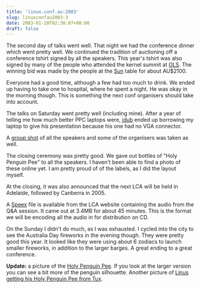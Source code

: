 ```yaml
---
title: 'linux.conf.au:2003'
slug: linuxconfau2003-3
date: 2003-01-28T02:38:07+08:00
draft: false
---
```


The second day of talks went well. That night we had the conference
dinner which went pretty well. We continued the tradition of auctioning
off a conference tshirt signed by all the speakers. This year\'s tshirt
was also signed by many of the people who attended the kernel summit at
[OLS](http://www.linuxsymposium.org/2002/). The winning bid was made by
the people at the [Sun](http://www.sun.com.au) table for about AU\$2100.

Everyone had a good time, although a few had too much to drink. We ended
up having to take one to hospital, where he spent a night. He was okay
in the morning though. This is something the next conf organisers should
take into account.

The talks on Saturday went pretty well (including mine). After a year of
telling me how much better PPC laptops were,
[jdub](http://www.advogato.org/person/jdub/) ended up borrowing my
laptop to give his presentation because his one had no VGA connector.

A [group shot](http://linux.conf.au/media/Speakers-together-800-501.jpg)
of all the speakers and some of the organisers was taken as well.

The closing ceremony was pretty good. We gave out bottles of \"Holy
Penguin Pee\" to all the speakers. I haven\'t been able to find a photo
of these online yet. I am pretty proud of of the labels, as I did the
layout myself.

At the closing, it was also announced that the next LCA will be held in
Adelaide, followed by Canberra in 2005.

A [Speex](http://www.speex.org/) file is available from the LCA website
containing the audio from the Q&A session. It came out at 3.4MB for
about 45 minutes. This is the format we will be encoding all the audio
in for distribution on CD.

On the Sunday I didn\'t do much, as I was exhausted. I cycled into the
city to see the Australia Day fireworks in the evening though. They were
pretty good this year. It looked like they were using about 6 zodiacs to
launch smaller fireworks, in addition to the larger barges. A great
ending to a great conference.

**Update:** a picture of the [Holy Penguin
Pee](http://www.linuxhelp.com.au/~smilie/gallery/album04/dsc_1646). If
you look at the larger version you can see a bit more of the penguin
silhouette. Another picture of [Linus getting his Holy Penguin Pee from
Tux](http://www.linuxhelp.com.au/~smilie/gallery/album04/dsc_1606).
